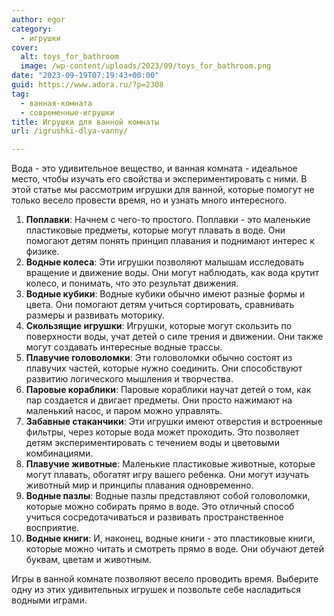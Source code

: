```yaml
---
author: egor
category:
  - игрушки
cover:
  alt: toys_for_bathroom
  image: /wp-content/uploads/2023/09/toys_for_bathroom.png
date: "2023-09-19T07:19:43+00:00"
guid: https://www.adora.ru/?p=2308
tag:
  - ванная-комната
  - современные-игрушки
title: Игрушки для ванной комнаты
url: /igrushki-dlya-vanny/

---
```

Вода \- это удивительное вещество, и ванная комната \- идеальное место, чтобы изучать его свойства и экспериментировать с ними. В этой статье мы рассмотрим игрушки для ванной, которые помогут не только весело провести время, но и узнать много интересного.

1. **Поплавки**: Начнем с чего\-то простого. Поплавки \- это маленькие пластиковые предметы, которые могут плавать в воде. Они помогают детям понять принцип плавания и поднимают интерес к физике.
1. **Водные колеса**: Эти игрушки позволяют малышам исследовать вращение и движение воды. Они могут наблюдать, как вода крутит колесо, и понимать, что это результат движения.
1. **Водные кубики**: Водные кубики обычно имеют разные формы и цвета. Они помогают детям учиться сортировать, сравнивать размеры и развивать моторику.
1. **Скользящие игрушки**: Игрушки, которые могут скользить по поверхности воды, учат детей о силе трения и движении. Они также могут создавать интересные водные трассы.
1. **Плавучие головоломки**: Эти головоломки обычно состоят из плавучих частей, которые нужно соединить. Они способствуют развитию логического мышления и творчества.
1. **Паровые кораблики**: Паровые кораблики научат детей о том, как пар создается и двигает предметы. Они просто нажимают на маленький насос, и паром можно управлять.
1. **Забавные стаканчики**: Эти игрушки имеют отверстия и встроенные фильтры, через которые вода может проходить. Это позволяет детям экспериментировать с течением воды и цветовыми комбинациями.
1. **Плавучие животные**: Маленькие пластиковые животные, которые могут плавать, обогатят игру вашего ребенка. Они могут изучать животный мир и принципы плавания одновременно.
1. **Водные пазлы**: Водные пазлы представляют собой головоломки, которые можно собирать прямо в воде. Это отличный способ учиться сосредотачиваться и развивать пространственное восприятие.
1. **Водные книги**: И, наконец, водные книги \- это пластиковые книги, которые можно читать и смотреть прямо в воде. Они обучают детей буквам, цветам и животным.

Игры в ванной комнате позволяют весело проводить время. Выберите одну из этих удивительных игрушек и позвольте себе насладиться водными играми.
